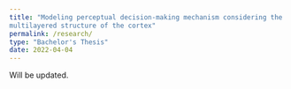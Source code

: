 ```yaml
---
title: "Modeling perceptual decision-making mechanism considering the
multilayered structure of the cortex"
permalink: /research/
type: "Bachelor's Thesis"
date: 2022-04-04
---
```


Will be updated.
